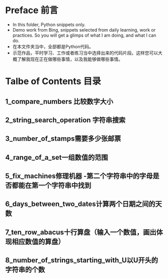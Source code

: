# Preface 前言
 - In this folder, Python snippets only.
 - Demo work from Bing, snippets selected from daily learning, work or practices. So you will get a glimps of what I am doing, and what I can do.
 - 在本文件夹当中，全部都是Python代码。
 - 示范作品，平时学习、工作或者练习当中选择出来的代码片段。这样您可以大概了解我现在正在做哪些事情，以及我能够做哪些事情。

# Talbe of Contents 目录
## 1_compare_numbers 比较数字大小
## 2_string_search_operation 字符串搜索
## 3_number_of_stamps需要多少张邮票
## 4_range_of_a_set一组数值的范围
## 5_fix_machines修理机器 -第二个字符串中的字母是否都能在第一个字符串中找到
## 6_days_between_two_dates计算两个日期之间的天数
## 7_ten_row_abacus十行算盘（输入一个数值，画出体现相应数值的算盘）
## 8_number_of_strings_starting_with_U以U开头的字符串的个数
